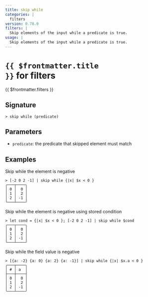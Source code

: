 ```yaml
---
title: skip while
categories: |
  filters
version: 0.78.0
filters: |
  Skip elements of the input while a predicate is true.
usage: |
  Skip elements of the input while a predicate is true.
---
```


# <code>{{ $frontmatter.title }}</code> for filters

<div class='command-title'>{{ $frontmatter.filters }}</div>

## Signature

```> skip while (predicate)```

## Parameters

 -  `predicate`: the predicate that skipped element must match

## Examples

Skip while the element is negative
```shell
> [-2 0 2 -1] | skip while {|x| $x < 0 }
╭───┬────╮
│ 0 │  0 │
│ 1 │  2 │
│ 2 │ -1 │
╰───┴────╯

```

Skip while the element is negative using stored condition
```shell
> let cond = {|x| $x < 0 }; [-2 0 2 -1] | skip while $cond
╭───┬────╮
│ 0 │  0 │
│ 1 │  2 │
│ 2 │ -1 │
╰───┴────╯

```

Skip while the field value is negative
```shell
> [{a: -2} {a: 0} {a: 2} {a: -1}] | skip while {|x| $x.a < 0 }
╭───┬────╮
│ # │ a  │
├───┼────┤
│ 0 │  0 │
│ 1 │  2 │
│ 2 │ -1 │
╰───┴────╯

```
